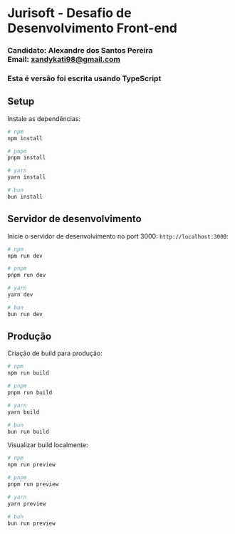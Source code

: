 # Jurisoft - Desafio de Desenvolvimento Front-end

### Candidato: Alexandre dos Santos Pereira <br> Email: xandykati98@gmail.com
### Esta é versão foi escrita usando **TypeScript**
## Setup

Instale as dependências:

```bash
# npm
npm install

# pnpm
pnpm install

# yarn
yarn install

# bun
bun install
```

## Servidor de desenvolvimento

Inicie o servidor de desenvolvimento no port 3000: `http://localhost:3000`:

```bash
# npm
npm run dev

# pnpm
pnpm run dev

# yarn
yarn dev

# bun
bun run dev
```

## Produção

Criação de build para produção:

```bash
# npm
npm run build

# pnpm
pnpm run build

# yarn
yarn build

# bun
bun run build
```

Visualizar build localmente:

```bash
# npm
npm run preview

# pnpm
pnpm run preview

# yarn
yarn preview

# bun
bun run preview
```

